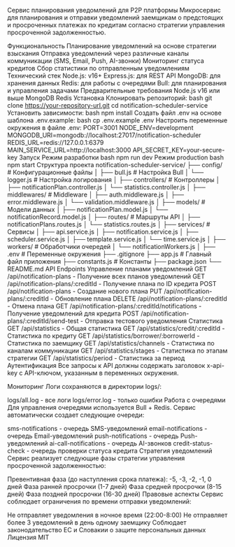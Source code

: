 Сервис планирования уведомлений для P2P платформы
Микросервис для планирования и отправки уведомлений заемщикам о предстоящих и просроченных платежах по кредитам согласно стратегии управления просроченной задолженностью.

Функциональность
Планирование уведомлений на основе стратегии взыскания
Отправка уведомлений через различные каналы коммуникации (SMS, Email, Push, AI-звонки)
Мониторинг статуса кредитов
Сбор статистики по отправленным уведомлениям
Технический стек
Node.js: v16+
Express.js: для REST API
MongoDB: для хранения данных
Redis: для работы с очередями
Bull: для планирования и управления задачами
Предварительные требования
Node.js v16 или выше
MongoDB
Redis
Установка
Клонировать репозиторий:
bash
git clone https://your-repository-url.git
cd notification-scheduler-service
Установить зависимости:
bash
npm install
Создать файл .env на основе шаблона .env.example:
bash
cp .env.example .env
Настроить переменные окружения в файле .env:
PORT=3001
NODE_ENV=development
MONGODB_URI=mongodb://localhost:27017/notification-scheduler
REDIS_URL=redis://127.0.0.1:6379
MAIN_SERVICE_URL=http://localhost:3000
API_SECRET_KEY=your-secure-key
Запуск
Режим разработки
bash
npm run dev
Режим production
bash
npm start
Структура проекта
notification-scheduler-service/
├── config/ # Конфигурационные файлы
│ ├── bull.js # Настройка Bull
│ └── logger.js # Настройка логирования
│
├── controllers/ # Контроллеры
│ ├── notificationPlan.controller.js
│ └── statistics.controller.js
│
├── middlewares/ # Middleware
│ ├── auth.middleware.js
│ ├── error.middleware.js
│ └── validation.middleware.js
│
├── models/ # Модели данных
│ ├── notificationPlan.model.js
│ └── notificationRecord.model.js
│
├── routes/ # Маршруты API
│ ├── notificationPlans.routes.js
│ └── statistics.routes.js
│
├── services/ # Сервисы
│ ├── api.service.js
│ ├── notification.service.js
│ ├── scheduler.service.js
│ ├── template.service.js
│ └── time.service.js
│
├── workers/ # Обработчики очередей
│ └── notificationWorkers.js
│
├── .env # Переменные окружения
├── .gitignore
├── app.js # Главный файл приложения
├── constants.js # Константы
├── package.json
└── README.md
API Endpoints
Управление планами уведомлений
GET /api/notification-plans - Получение всех планов уведомлений
GET /api/notification-plans/:creditId - Получение плана по ID кредита
POST /api/notification-plans - Создание нового плана
PUT /api/notification-plans/:creditId - Обновление плана
DELETE /api/notification-plans/:creditId - Отмена плана
GET /api/notification-plans/:creditId/notifications - Получение уведомлений для кредита
POST /api/notification-plans/:creditId/send-test - Отправка тестового уведомления
Статистика
GET /api/statistics - Общая статистика
GET /api/statistics/credit/:creditId - Статистика по кредиту
GET /api/statistics/borrower/:borrowerId - Статистика по заемщику
GET /api/statistics/channels - Статистика по каналам коммуникации
GET /api/statistics/stages - Статистика по этапам стратегии
GET /api/statistics/period - Статистика за период
Аутентификация
Все запросы к API должны содержать заголовок x-api-key с API-ключом, указанным в переменных окружения.

Мониторинг
Логи сохраняются в директории logs/:

logs/all.log - все логи
logs/error.log - только ошибки
Работа с очередями
Для управления очередями используется Bull + Redis. Сервис автоматически создает следующие очереди:

sms-notifications - очередь SMS-уведомлений
email-notifications - очередь Email-уведомлений
push-notifications - очередь Push-уведомлений
ai-call-notifications - очередь AI-звонков
credit-status-check - очередь проверки статуса кредита
Стратегия уведомлений
Сервис реализует следующие фазы стратегии управления просроченной задолженностью:

Превентивная фаза (до наступления срока платежа): -5, -3, -2, -1, 0 дней
Фаза ранней просрочки (1-7 дней)
Фаза средней просрочки (8-15 дней)
Фаза поздней просрочки (16-30 дней)
Правовые аспекты
Сервис соблюдает ограничения по времени отправки уведомлений:

Не отправляет уведомления в ночное время (22:00-8:00)
Не отправляет более 3 уведомлений в день одному заемщику
Соблюдает законодательство ЕС и Словакии о защите персональных данных
Лицензия
MIT
